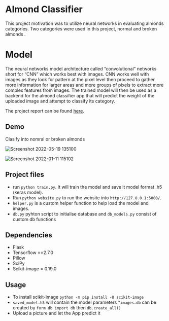 # Almond Classifier 
This project motivation was to utilize neural networks in evaluating almonds categories. Two categories were used in this project, normal and broken almonds . 

# Model
The neural networks model architecture called “convolutional” networks short for “CNN” which works best with images. CNN works well with images as they look for pattern at the pixel level then proceed to gather more information for larger areas and more groups of pixels to extract more complex features from images. The trained model will then be used as a backend for the almond classifier app that will predict the weight of the uploaded image and attempt to classify its category. 

The project report can be found [here](report.pdf).

## Demo 
Clasify into nomral or broken almonds

![Screenshot 2022-05-19 135100](https://user-images.githubusercontent.com/83282165/169712618-29bc7cec-c60a-4568-9589-d0769aed989f.jpg)

![Screenshot 2022-01-11 115102](https://user-images.githubusercontent.com/83282165/148902582-e1e32d5a-d0ee-4be5-b416-52cac0c52e96.jpg)


## Project files
* run `python train.py`. It will train the model and save it model format .h5 (keras model). 
* Run `python website.py` to run the website into `http://127.0.0.1:5000/`. 
* `helper.py` is a custom helper function to help load the model and images.
* `db.py` pyhton script to initialise database and `db_models.py` consist of custom db functions 

## Dependencies
* Flask
* Tensorflow ==2.7.0
* Pillow 
* SciPy
* Scikit-image = 0.19.0


## Usage
* To install scikit-image `python -m pip install -U scikit-image `
* `saved_model.h5` will contain the model parameters 
*`images.db` can be created by `form db import db` then `db.create_all()`
*  Upload a picture and let the App predict it 


